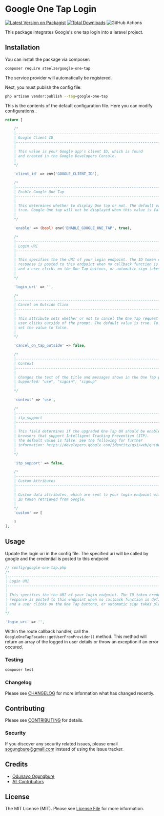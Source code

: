# Google One Tap Login

[![Latest Version on Packagist](https://img.shields.io/packagist/v/steelze/google-one-tap.svg?style=flat-square)](https://packagist.org/packages/steelze/google-one-tap)
[![Total Downloads](https://img.shields.io/packagist/dt/steelze/google-one-tap.svg?style=flat-square)](https://packagist.org/packages/steelze/google-one-tap)
![GitHub Actions](https://github.com/steelze/google-one-tap/actions/workflows/main.yml/badge.svg)

This package integrates Google's one tap login into a laravel project.

## Installation

You can install the package via composer:

```bash
composer require steelze/google-one-tap
```

The service provider will automatically be registered.

Next, you must publish the config file:

```bash
php artisan vendor:publish --tag=google-one-tap
```

This is the contents of the default configuration file. Here you can modify configurations .

```php
return [

    /*
    |--------------------------------------------------------------------------
    | Google Client ID
    |--------------------------------------------------------------------------
    |
    | This value is your Google app's client ID, which is found
    | and created in the Google Developers Console.
    |
    */

    'client_id' => env('GOOGLE_CLIENT_ID'),

    /*
    |--------------------------------------------------------------------------
    | Enable Google One Tap
    |--------------------------------------------------------------------------
    |
    | This determines whether to display One tap or not. The default value is
    | true. Google One tap will not be displayed when this value is false
    |
    */

    'enable' => (bool) env('ENABLE_GOOGLE_ONE_TAP', true),

    /*
    |--------------------------------------------------------------------------
    | Login URI
    |--------------------------------------------------------------------------
    |
    | This specifies the the URI of your login endpoint. The ID token credential
    | response is posted to this endpoint when no callback function is defined
    | and a user clicks on the One Tap buttons, or automatic sign takes place.
    |
    */

    'login_uri' => '',

    /*
    |--------------------------------------------------------------------------
    | Cancel on Outside Click
    |--------------------------------------------------------------------------
    |
    | This attribute sets whether or not to cancel the One Tap request if the
    | user clicks outside of the prompt. The default value is true. To disable it,
    | set the value to false.
    |
    */

    'cancel_on_tap_outside' => false,

    /*
    |--------------------------------------------------------------------------
    | Context
    |--------------------------------------------------------------------------
    |
    | Changes the text of the title and messages shown in the One Tap prompt
    | Supported: "use", "signin", "signup"
    |
    */

    'context' => 'use',

    /*
    |--------------------------------------------------------------------------
    | itp_support
    |--------------------------------------------------------------------------
    |
    | This field determines if the upgraded One Tap UX should be enabled on
    | browsers that support Intelligent Tracking Prevention (ITP).
    | The default value is false. See the following for further
    | information: https://developers.google.com/identity/gsi/web/guides/features#upgraded_ux_on_itp_browsers
    |
    */

    'itp_support' => false,

    /*
    |--------------------------------------------------------------------------
    | Custom Attributes
    |--------------------------------------------------------------------------
    |
    | Custom data attributes, which are sent to your login endpoint with the
    | ID token retrieved from Google.
    |
    */
    'custom' => [

    ]
];
```
## Usage
Update the login uri in the config file. The specified uri will be called by google and the credential is posted to this endpoint

```php
// config/google-one-tap.php
/*
|--------------------------------------------------------------------------
| Login URI
|--------------------------------------------------------------------------
|
| This specifies the the URI of your login endpoint. The ID token credential
| response is posted to this endpoint when no callback function is defined
| and a user clicks on the One Tap buttons, or automatic sign takes place.
|
*/

'login_uri' => '',
```

Within the route callback handler, call the `GoogleOneTapFacade::getUserFromProvider()` method. This method will return an array of the logged in user details or throw an exception if an error occured.

### Testing

```bash
composer test
```

### Changelog

Please see [CHANGELOG](CHANGELOG.md) for more information what has changed recently.

## Contributing

Please see [CONTRIBUTING](CONTRIBUTING.md) for details.

### Security

If you discover any security related issues, please email sogungbure@gmail.com instead of using the issue tracker.

## Credits

-   [Odunayo Ogungbure](https://github.com/steelze)
-   [All Contributors](../../contributors)

## License

The MIT License (MIT). Please see [License File](LICENSE.md) for more information.
